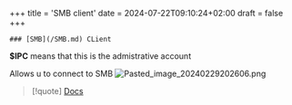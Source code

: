 +++
title = 'SMB client'
date = 2024-07-22T09:10:24+02:00
draft = false
+++

    ### [SMB](/SMB.md) CLient

**$IPC**  means  that this is the admistrative account 

Allows u to connect to SMB 
![Pasted_image_20240229202606.png](/Notes/Pasted_image_20240229202606.png)
>[!quote]  [Docs](https://linuxtect.com/linux-smbclient-command-tutorial/)

